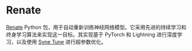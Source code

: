 # Renate

[Renate](https://renate.readthedocs.io/en/latest/) Python 包，用于自动重新训练神经网络模型。它采用先进的持续学习和终身学习算法来实现这一目标。其实现基于 PyTorch 和 Lightning 进行深度学习，以及使用 [Syne Tune](https://github.com/awslabs/syne-tune) 进行超参数优化。
